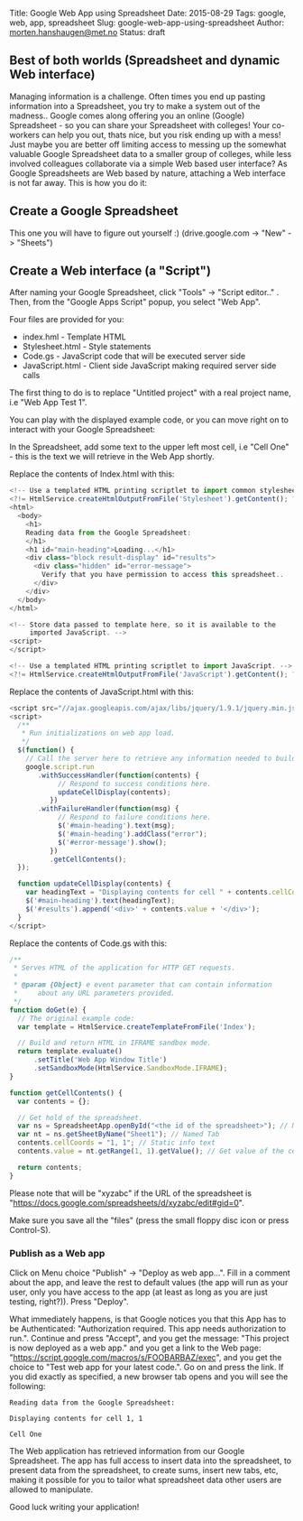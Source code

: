 Title: Google Web App using Spreadsheet
Date: 2015-08-29
Tags: google, web, app, spreadsheet
Slug: google-web-app-using-spreadsheet
Author: morten.hanshaugen@met.no
Status: draft


## Best of both worlds (Spreadsheet and dynamic Web interface)

Managing information is a challenge. Often times you end up pasting information into a Spreadsheet, you try to make a system out of the madness.. Google comes along offering you an online (Google) Spreadsheet - so you can share your Spreadsheet with colleges! Your co-workers can help you out, thats nice, but you risk ending up with a mess! Just maybe you are better off limiting access to messing up the somewhat valuable Google Spreadsheet data to a smaller group of colleges, while less involved colleagues collaborate via a simple Web based user interface? As Google Spreadsheets are Web based by nature, attaching a Web interface is not far away. This is how you do it:

## Create a Google Spreadsheet
This one you will have to figure out yourself :)
(drive.google.com -> "New" -> "Sheets")

## Create a Web interface (a "Script")
After naming your Google Spreadsheet, click "Tools" -> "Script editor.." . Then, from the "Google Apps Script" popup, you select "Web App".

Four files are provided for you:
* index.hml - Template HTML
* Stylesheet.html - Style statements
* Code.gs - JavaScript code that will be executed server side
* JavaScript.html - Client side JavaScript making required server side calls

The first thing to do is to replace "Untitled project" with a real project name, i.e "Web App Test 1".

You can play with the displayed example code, or you can move right on to interact with your Google Spreadsheet:

In the Spreadsheet, add some text to the upper left most cell, i.e "Cell One" - this is the text we will retrieve in the Web App shortly.

Replace the contents of Index.html with this:
```javascript
<!-- Use a templated HTML printing scriptlet to import common stylesheet. -->
<?!= HtmlService.createHtmlOutputFromFile('Stylesheet').getContent(); ?>
<html>
  <body>
    <h1>
    Reading data from the Google Spreadsheet:
    </h1>
    <h1 id="main-heading">Loading...</h1>
    <div class="block result-display" id="results">
      <div class="hidden" id="error-message">
        Verify that you have permission to access this spreadsheet..
      </div>
    </div>
  </body>
</html>

<!-- Store data passed to template here, so it is available to the
     imported JavaScript. -->
<script>
</script>

<!-- Use a templated HTML printing scriptlet to import JavaScript. -->
<?!= HtmlService.createHtmlOutputFromFile('JavaScript').getContent(); ?>
```

Replace the contents of JavaScript.html with this: 
```javascript
<script src="//ajax.googleapis.com/ajax/libs/jquery/1.9.1/jquery.min.js"></script>
<script>
  /**
   * Run initializations on web app load.
   */
  $(function() {
    // Call the server here to retrieve any information needed to build the page.
    google.script.run
       .withSuccessHandler(function(contents) {
            // Respond to success conditions here.
            updateCellDisplay(contents);
          })
       .withFailureHandler(function(msg) {
            // Respond to failure conditions here.
            $('#main-heading').text(msg);
            $('#main-heading').addClass("error");
            $('#error-message').show();
          })
          .getCellContents();
  });

  function updateCellDisplay(contents) {
    var headingText = "Displaying contents for cell " + contents.cellCoords + " ";
    $('#main-heading').text(headingText);
    $('#results').append('<div>' + contents.value + '</div>');
  }
</script>
```

Replace the contents of Code.gs with this:
```javascript
/**
 * Serves HTML of the application for HTTP GET requests.
 *
 * @param {Object} e event parameter that can contain information
 *     about any URL parameters provided.
 */
function doGet(e) {
  // The original example code:
  var template = HtmlService.createTemplateFromFile('Index');

  // Build and return HTML in IFRAME sandbox mode.
  return template.evaluate()
      .setTitle('Web App Window Title')
      .setSandboxMode(HtmlService.SandboxMode.IFRAME);
}

function getCellContents() {
  var contents = {};

  // Get hold of the spreadsheet.
  var ns = SpreadsheetApp.openById("<the id of the spreadsheet>"); // Named spreadsheet
  var nt = ns.getSheetByName("Sheet1"); // Named Tab
  contents.cellCoords = "1, 1"; // Static info text
  contents.value = nt.getRange(1, 1).getValue(); // Get value of the cell

  return contents;
}
```
Please note that <the id if the spreadsheet> will be "xyzabc" if the URL of the spreadsheet is "https://docs.google.com/spreadsheets/d/xyzabc/edit#gid=0".

Make sure you save all the "files" (press the small floppy disc icon or press Control-S).

### Publish as a Web app
Click on Menu choice "Publish" -> "Deploy as web app...".
Fill in a comment about the app, and leave the rest to default values (the app will run as your user, only you have access to the app (at least as long as you are just testing, right?)). Press "Deploy".

What immediately happens, is that Google notices you that this App has to be Authenticated: "Authorization required. This app needs authorization to run.". Continue and press "Accept", and you get the message: "This project is now deployed as a web app." and you get a link to the Web page: "https://script.google.com/macros/s/FOOBARBAZ/exec", and you get the choice to "Test web app for your latest code.". Go on and press the link. If you did exactly as specified, a new browser tab opens and you will see the following:

```text
Reading data from the Google Spreadsheet:

Displaying contents for cell 1, 1

Cell One
```

The Web application has retrieved information from our Google Spreadsheet. The app has full access to insert data into the spreadsheet, to present data from the spreadsheet, to create sums, insert new tabs, etc, making it possible for you to tailor what spreadsheet data other users are allowed to manipulate.

Good luck writing your application!
